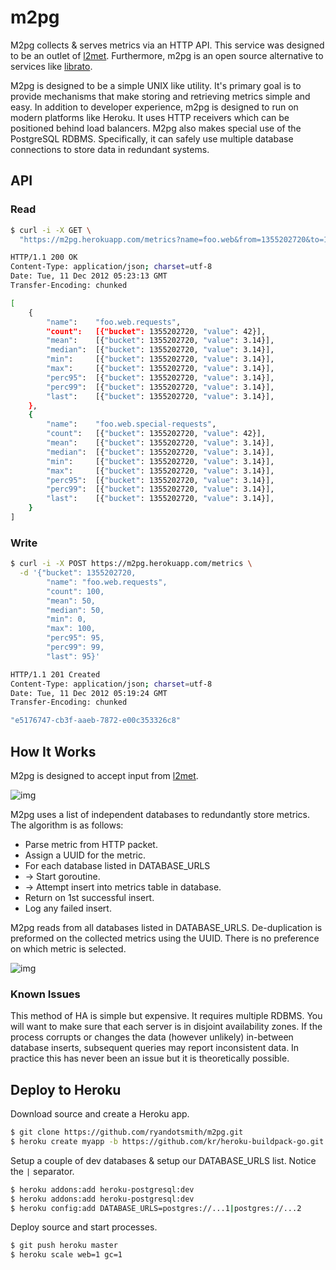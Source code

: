 # m2pg

M2pg collects & serves metrics via an HTTP API. This service was designed to be an outlet of [l2met](https://github.com/ryandotsmith/l2met). Furthermore, m2pg is an open source alternative to services like [librato](https://metrics.librato.com/).

M2pg is designed to be a simple UNIX like utility. It's primary goal is to provide mechanisms that make storing and retrieving metrics simple and easy. In addition to developer experience, m2pg is designed to run on modern platforms like Heroku. It uses HTTP receivers which can be positioned behind load balancers. M2pg also makes special use of the PostgreSQL RDBMS. Specifically, it can safely use multiple database connections to store data in redundant systems.

## API

### Read

```bash
$ curl -i -X GET \
  "https://m2pg.herokuapp.com/metrics?name=foo.web&from=1355202720&to=1355202759&resolution=minute"

HTTP/1.1 200 OK
Content-Type: application/json; charset=utf-8
Date: Tue, 11 Dec 2012 05:23:13 GMT
Transfer-Encoding: chunked

[
	{
		"name":    "foo.web.requests",
		"count":   [{"bucket": 1355202720, "value": 42}],
		"mean":    [{"bucket": 1355202720, "value": 3.14}],
		"median":  [{"bucket": 1355202720, "value": 3.14}],
		"min":     [{"bucket": 1355202720, "value": 3.14}],
		"max":     [{"bucket": 1355202720, "value": 3.14}],
		"perc95":  [{"bucket": 1355202720, "value": 3.14}],
		"perc99":  [{"bucket": 1355202720, "value": 3.14}],
		"last":    [{"bucket": 1355202720, "value": 3.14}],
	},
	{
		"name":    "foo.web.special-requests",
		"count":   [{"bucket": 1355202720, "value": 42}],
		"mean":    [{"bucket": 1355202720, "value": 3.14}],
		"median":  [{"bucket": 1355202720, "value": 3.14}],
		"min":     [{"bucket": 1355202720, "value": 3.14}],
		"max":     [{"bucket": 1355202720, "value": 3.14}],
		"perc95":  [{"bucket": 1355202720, "value": 3.14}],
		"perc99":  [{"bucket": 1355202720, "value": 3.14}],
		"last":    [{"bucket": 1355202720, "value": 3.14}],
	}
]
```

### Write

```bash
$ curl -i -X POST https://m2pg.herokuapp.com/metrics \
  -d '{"bucket": 1355202720,
        "name": "foo.web.requests",
        "count": 100,
        "mean": 50,
        "median": 50,
        "min": 0,
        "max": 100,
        "perc95": 95,
        "perc99": 99,
        "last": 95}'

HTTP/1.1 201 Created
Content-Type: application/json; charset=utf-8
Date: Tue, 11 Dec 2012 05:19:24 GMT
Transfer-Encoding: chunked

"e5176747-cb3f-aaeb-7872-e00c353326c8"
```

## How It Works

M2pg is designed to accept input from [l2met](https://github.com/ryandotsmith/l2met).

![img](http://f.cl.ly/items/301Z0i3u0q0j0H301g3Z/arch.png)

M2pg uses a list of independent databases to redundantly store metrics. The algorithm is as follows:

* Parse metric from HTTP packet.
* Assign a UUID for the metric.
* For each database listed in DATABASE_URLS
* -> Start goroutine.
* -> Attempt insert into metrics table in database.
* Return on 1st successful insert.
* Log any failed insert.

M2pg reads from all databases listed in DATABASE_URLS. De-duplication is preformed on the collected metrics using the UUID. There is no preference on which metric is selected.

![img](http://f.cl.ly/items/0O0P0g3P3u3V0Q0p1q2R/arch.png)

### Known Issues

This method of HA is simple but expensive. It requires multiple RDBMS. You will want to make sure that each server is in disjoint availability zones. If the process corrupts or changes the data (however unlikely) in-between database inserts, subsequent queries may report inconsistent data. In practice this has never been an issue but it is theoretically possible.

## Deploy to Heroku

Download source and create a Heroku app.

```bash
$ git clone https://github.com/ryandotsmith/m2pg.git
$ heroku create myapp -b https://github.com/kr/heroku-buildpack-go.git
```

Setup a couple of dev databases & setup our DATABASE_URLS list. Notice the `|` separator.

```bash
$ heroku addons:add heroku-postgresql:dev
$ heroku addons:add heroku-postgresql:dev
$ heroku config:add DATABASE_URLS=postgres://...1|postgres://...2
```

Deploy source and start processes.

```bash
$ git push heroku master
$ heroku scale web=1 gc=1
```
